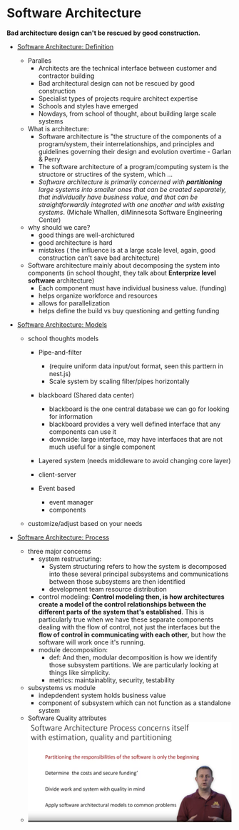 # Software Architecture

**Bad architecture design can't be rescued by good construction.**

- [Software Architecture: Definition](https://www.coursera.org/learn/software-processes/lecture/gkXeB/software-architecture-definition)

  - Paralles
    - Architects are the technical interface between customer and contractor building <the thing>
    - Bad architectural design can not be rescued by good construction
    - Specialist types of projects require architect expertise
    - Schools and styles have emerged
    - Nowdays, from school of thought, about building large scale systems
  - What is architecture:
    - Software architecture is "the structure of the components of a program/system, their interrelationships, and principles and guidelines governing their design and evolution overtime - Garlan & Perry
    - The software architecture of a program/computing system is the structore or structires of the system, which ...
    - _Software architecture is primarily concerned with **partitioning** large systems into smaller ones that can be created separately, that individually have business value, and that can be straightforwardly integrated with one another and with existing systems_. (Michale Whallen, diMinnesota Software Engineering Center)
  - why should we care?
    - good things are well-archictured
    - good architecture is hard
    - mistakes ( the influence is at a large scale level, again, good construction can't save bad architecture)
  - Software architecture mainly about decomposing the system into components (in school thought, they talk about **Enterprize level software** architecture)
    - Each component must have individual business value. (funding)
    - helps organize workforce and resources
    - allows for parallelization
    - helps define the build vs buy questioning and getting funding

- [Software Architecture: Models](https://www.coursera.org/learn/software-processes/lecture/mVUSh/software-architecture-models)

  - school thoughts models

    - Pipe-and-filter
      - (require uniform data input/out format, seen this parttern in nest.js)
      - Scale system by scaling filter/pipes horizontally
    - blackboard (Shared data center)

      - blackboard is the one central database we can go for looking for information
      - blackboard provides a very well defined interface that any components can use it
      - downside: large interface, may have interfaces that are not much useful for a single component

    - Layered system (needs middleware to avoid changing core layer)
    - client-server
    - Event based
      - event manager
      - components

  - customize/adjust based on your needs

- [Software Architecture: Process](https://www.coursera.org/learn/software-processes/lecture/C86cx/software-architecture-process)
  - three major concerns
    - system restructuring:
      - System structuring refers to how the system is decomposed into these several principal subsystems and communications between those subsystems are then identified
      - development team resource distribution
    - control modeling: **Control modeling then, is how architectures create a model of the control relationships between the different parts of the system that's established**. This is particularly true when we have these separate components dealing with the flow of control, not just the interfaces but the **flow of control in communicating with each other,** but how the software will work once it's running.
    - module decomposition:
      - def: And then, modular decomposition is how we identify those subsystem partitions. We are particularly looking at things like simplicity.
      - metrics: maintainablity, security, testability
  - subsystems vs module
    - indepdendent system holds business value
    - component of subsystem which can not function as a standalone system
  - Software Quality attributes
  - ![summary](./materials/software-architecture-process-summary.png)
